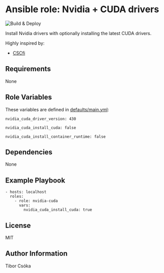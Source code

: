 Ansible role: Nvidia + CUDA drivers
=========

![Build & Deploy](https://github.com/Provizanta/ansible-role-nvidia-cuda/workflows/molecule/badge.svg?branch=master)

Install Nvidia drivers with optionally installing the latest CUDA drivers.

Highly inspired by:
- [CSCfi](https://github.com/CSCfi/ansible-role-cuda.git)

Requirements
------------

None

Role Variables
--------------

These variables are defined in [defaults/main.yml](./defaults/main.yml):

    nvidia_cuda_driver_version: 430

    nvidia_cuda_install_cuda: false

    nvidia_cuda_install_container_runtime: false

Dependencies
------------

None

Example Playbook
----------------

    - hosts: localhost
      roles:
        - role: nvidia-cuda
          vars:
            nvidia_cuda_install_cuda: true

License
-------

MIT

Author Information
------------------

Tibor Csóka

